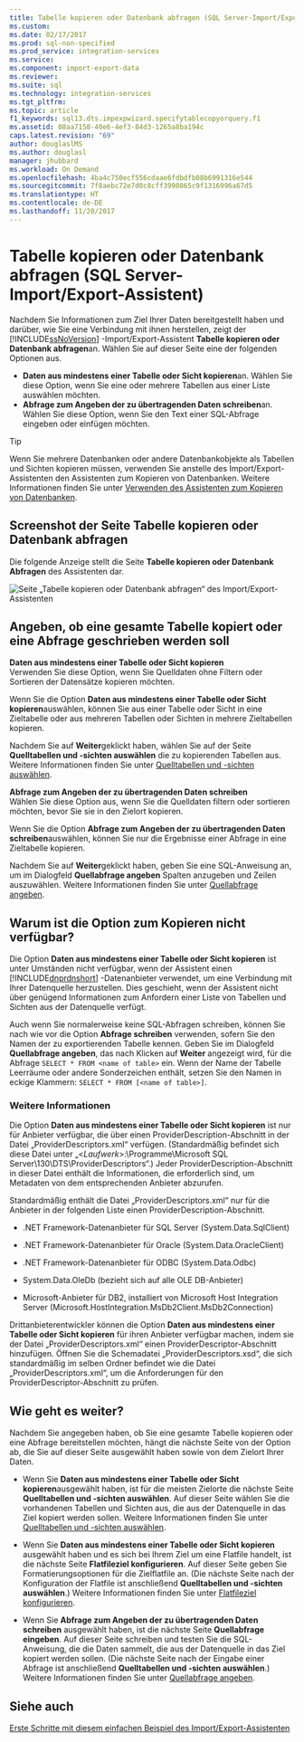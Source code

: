 ```yaml
---
title: Tabelle kopieren oder Datenbank abfragen (SQL Server-Import/Export-Assistent) | Microsoft-Dokumentation
ms.custom: 
ms.date: 02/17/2017
ms.prod: sql-non-specified
ms.prod_service: integration-services
ms.service: 
ms.component: import-export-data
ms.reviewer: 
ms.suite: sql
ms.technology: integration-services
ms.tgt_pltfrm: 
ms.topic: article
f1_keywords: sql13.dts.impexpwizard.specifytablecopyorquery.f1
ms.assetid: 08aa7158-40e6-4ef3-84d3-1265a8ba194c
caps.latest.revision: "69"
author: douglaslMS
ms.author: douglasl
manager: jhubbard
ms.workload: On Demand
ms.openlocfilehash: 4ba4c750ecf556cdaae6fdbdfb08b6991316e544
ms.sourcegitcommit: 7f8aebc72e7d0c8cff3990865c9f1316996a67d5
ms.translationtype: HT
ms.contentlocale: de-DE
ms.lasthandoff: 11/20/2017
---
```

# <a name="specify-table-copy-or-query-sql-server-import-and-export-wizard"></a>Tabelle kopieren oder Datenbank abfragen (SQL Server-Import/Export-Assistent)
  Nachdem Sie Informationen zum Ziel Ihrer Daten bereitgestellt haben und darüber, wie Sie eine Verbindung mit ihnen herstellen, zeigt der [!INCLUDE[ssNoVersion](../../includes/ssnoversion-md.md)] -Import/Export-Assistent **Tabelle kopieren oder Datenbank abfragen**an. Wählen Sie auf dieser Seite eine der folgenden Optionen aus.
-   **Daten aus mindestens einer Tabelle oder Sicht kopieren**an. Wählen Sie diese Option, wenn Sie eine oder mehrere Tabellen aus einer Liste auswählen möchten.
-   **Abfrage zum Angeben der zu übertragenden Daten schreiben**an. Wählen Sie diese Option, wenn Sie den Text einer SQL-Abfrage eingeben oder einfügen möchten.
    
> [!TIP]
> Wenn Sie mehrere Datenbanken oder andere Datenbankobjekte als Tabellen und Sichten kopieren müssen, verwenden Sie anstelle des Import/Export-Assistenten den Assistenten zum Kopieren von Datenbanken. Weitere Informationen finden Sie unter [Verwenden des Assistenten zum Kopieren von Datenbanken](../../relational-databases/databases/use-the-copy-database-wizard.md).     
 
## <a name="screen-shot-of-the-specify-table-copy-or-query-page"></a>Screenshot der Seite Tabelle kopieren oder Datenbank abfragen    
 Die folgende Anzeige stellt die Seite **Tabelle kopieren oder Datenbank Abfragen** des Assistenten dar.    
    
 ![Seite „Tabelle kopieren oder Datenbank abfragen“ des Import/Export-Assistenten](../../integration-services/import-export-data/media/table-copy-or-query.png "Table copy or query page of the Import and Export Wizard")    
    
## <a name="specify-whether-to-copy-an-entire-table-or-write-a-query"></a>Angeben, ob eine gesamte Tabelle kopiert oder eine Abfrage geschrieben werden soll 
 **Daten aus mindestens einer Tabelle oder Sicht kopieren**    
 Verwenden Sie diese Option, wenn Sie Quelldaten ohne Filtern oder Sortieren der Datensätze kopieren möchten.   

Wenn Sie die Option **Daten aus mindestens einer Tabelle oder Sicht kopieren**auswählen, können Sie aus einer Tabelle oder Sicht in eine Zieltabelle oder aus mehreren Tabellen oder Sichten in mehrere Zieltabellen kopieren.

 Nachdem Sie auf **Weiter**geklickt haben, wählen Sie auf der Seite **Quelltabellen und -sichten auswählen** die zu kopierenden Tabellen aus. Weitere Informationen finden Sie unter [Quelltabellen und -sichten auswählen](../../integration-services/import-export-data/select-source-tables-and-views-sql-server-import-and-export-wizard.md).   
    
 **Abfrage zum Angeben der zu übertragenden Daten schreiben**    
 Wählen Sie diese Option aus, wenn Sie die Quelldaten filtern oder sortieren möchten, bevor Sie sie in den Zielort kopieren.    
    
Wenn Sie die Option **Abfrage zum Angeben der zu übertragenden Daten schreiben**auswählen, können Sie nur die Ergebnisse einer Abfrage in eine Zieltabelle kopieren.  

Nachdem Sie auf **Weiter**geklickt haben, geben Sie eine SQL-Anweisung an, um im Dialogfeld **Quellabfrage angeben** Spalten anzugeben und Zeilen auszuwählen. Weitere Informationen finden Sie unter [Quellabfrage angeben](../../integration-services/import-export-data/provide-a-source-query-sql-server-import-and-export-wizard.md).   
    
## <a name="why-isnt-the-copy-option-available"></a>Warum ist die Option zum Kopieren nicht verfügbar?    
 Die Option **Daten aus mindestens einer Tabelle oder Sicht kopieren** ist unter Umständen nicht verfügbar, wenn der Assistent einen [!INCLUDE[dnprdnshort](../../includes/dnprdnshort-md.md)] -Datenanbieter verwendet, um eine Verbindung mit Ihrer Datenquelle herzustellen. Dies geschieht, wenn der Assistent nicht über genügend Informationen zum Anfordern einer Liste von Tabellen und Sichten aus der Datenquelle verfügt. 
 
Auch wenn Sie normalerweise keine SQL-Abfragen schreiben, können Sie nach wie vor die Option **Abfrage schreiben** verwenden, sofern Sie den Namen der zu exportierenden Tabelle kennen. Geben Sie im Dialogfeld **Quellabfrage angeben**, das nach Klicken auf **Weiter** angezeigt wird, für die Abfrage `SELECT * FROM <name of table>` ein. Wenn der Name der Tabelle Leerräume oder andere Sonderzeichen enthält, setzen Sie den Namen in eckige Klammern: `SELECT * FROM [<name of table>]`.

### <a name="more-info"></a>Weitere Informationen
 Die Option **Daten aus mindestens einer Tabelle oder Sicht kopieren** ist nur für Anbieter verfügbar, die über einen ProviderDescription-Abschnitt in der Datei „ProviderDescriptors.xml“ verfügen. (Standardmäßig befindet sich diese Datei unter „\<*Laufwerk*>:\Programme\Microsoft SQL Server\130\DTS\ProviderDescriptors“.) Jeder ProviderDescription-Abschnitt in dieser Datei enthält die Informationen, die erforderlich sind, um Metadaten von dem entsprechenden Anbieter abzurufen.    
    
 Standardmäßig enthält die Datei „ProviderDescriptors.xml“ nur für die Anbieter in der folgenden Liste einen ProviderDescription-Abschnitt.    
    
-   .NET Framework-Datenanbieter für SQL Server (System.Data.SqlClient)    
    
-   .NET Framework-Datenanbieter für Oracle (System.Data.OracleClient)    
    
-   .NET Framework-Datenanbieter für ODBC (System.Data.Odbc)    
    
-    System.Data.OleDb (bezieht sich auf alle OLE DB-Anbieter)    
    
-   Microsoft-Anbieter für DB2, installiert von Microsoft Host Integration Server (Microsoft.HostIntegration.MsDb2Client.MsDb2Connection)    
    
 Drittanbieterentwickler können die Option **Daten aus mindestens einer Tabelle oder Sicht kopieren** für ihren Anbieter verfügbar machen, indem sie der Datei „ProviderDescriptors.xml“ einen ProviderDescriptor-Abschnitt hinzufügen. Öffnen Sie die Schemadatei „ProviderDescriptors.xsd“, die sich standardmäßig im selben Ordner befindet wie die Datei „ProviderDescriptors.xml“, um die Anforderungen für den ProviderDescriptor-Abschnitt zu prüfen.    
    
## <a name="whats-next"></a>Wie geht es weiter?    
 Nachdem Sie angegeben haben, ob Sie eine gesamte Tabelle kopieren oder eine Abfrage bereitstellen möchten, hängt die nächste Seite von der Option ab, die Sie auf dieser Seite ausgewählt haben sowie von dem Zielort Ihrer Daten.    
    
-   Wenn Sie **Daten aus mindestens einer Tabelle oder Sicht kopieren**ausgewählt haben, ist für die meisten Zielorte die nächste Seite **Quelltabellen und -sichten auswählen**. Auf dieser Seite wählen Sie die vorhandenen Tabellen und Sichten aus, die aus der Datenquelle in das Ziel kopiert werden sollen. Weitere Informationen finden Sie unter [Quelltabellen und -sichten auswählen](../../integration-services/import-export-data/select-source-tables-and-views-sql-server-import-and-export-wizard.md).    
    
-   Wenn Sie **Daten aus mindestens einer Tabelle oder Sicht kopieren** ausgewählt haben und es sich bei Ihrem Ziel um eine Flatfile handelt, ist die nächste Seite **Flatfileziel konfigurieren**. Auf dieser Seite geben Sie Formatierungsoptionen für die Zielflatfile an. (Die nächste Seite nach der Konfiguration der Flatfile ist anschließend **Quelltabellen und -sichten auswählen**.) Weitere Informationen finden Sie unter [Flatfileziel konfigurieren](../../integration-services/import-export-data/configure-flat-file-destination-sql-server-import-and-export-wizard.md).    
    
-   Wenn Sie **Abfrage zum Angeben der zu übertragenden Daten schreiben** ausgewählt haben, ist die nächste Seite **Quellabfrage eingeben**. Auf dieser Seite schreiben und testen Sie die SQL-Anweisung, die die Daten sammelt, die aus der Datenquelle in das Ziel kopiert werden sollen. (Die nächste Seite nach der Eingabe einer Abfrage ist anschließend **Quelltabellen und -sichten auswählen**.) Weitere Informationen finden Sie unter [Quellabfrage angeben](../../integration-services/import-export-data/provide-a-source-query-sql-server-import-and-export-wizard.md).

## <a name="see-also"></a>Siehe auch
[Erste Schritte mit diesem einfachen Beispiel des Import/Export-Assistenten](../../integration-services/import-export-data/get-started-with-this-simple-example-of-the-import-and-export-wizard.md)



